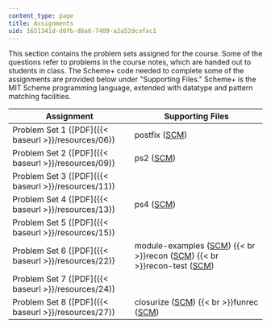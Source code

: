 ```yaml
---
content_type: page
title: Assignments
uid: 1651341d-d0fb-d6a6-7489-a2a52dcafac1
---
```


This section contains the problem sets assigned for the course. Some of the questions refer to problems in the course notes, which are handed out to students in class. The Scheme+ code needed to complete some of the assignments are provided below under "Supporting Files." Scheme+ is the MIT Scheme programming language, extended with datatype and pattern matching facilities.

| Assignment | Supporting Files |
| --- | --- |
| Problem Set 1 ([PDF]({{< baseurl >}}/resources/06)) | postfix ([SCM](./resolveuid/d0654618b2d8c9c73c2854050579e1e2)) |
| Problem Set 2 ([PDF]({{< baseurl >}}/resources/09)) | ps2 ([SCM](./resolveuid/aaf2b214dbe20190415f8e39a564e838)) |
| Problem Set 3 ([PDF]({{< baseurl >}}/resources/11)) | &nbsp; |
| Problem Set 4 ([PDF]({{< baseurl >}}/resources/13)) | ps4 ([SCM](./resolveuid/01d6ada8f4448b96c4570fea8d19fc68)) |
| Problem Set 5 ([PDF]({{< baseurl >}}/resources/15)) | &nbsp; |
| Problem Set 6 ([PDF]({{< baseurl >}}/resources/22)) | module-examples ([SCM](./resolveuid/5ed12445657ee56d2be3797188a60a49))  {{< br >}}recon ([SCM](./resolveuid/eca193406671dc3da6a59ecaabc3a404))  {{< br >}}recon-test ([SCM](./resolveuid/850b1f9f09bce270df0020d79c0caaa6)) |
| Problem Set 7 ([PDF]({{< baseurl >}}/resources/24)) | &nbsp; |
| Problem Set 8 ([PDF]({{< baseurl >}}/resources/27)) | closurize ([SCM](./resolveuid/2f5b28c79117d151a92900002ab66ba0))  {{< br >}}funrec ([SCM](./resolveuid/1f9696ebc89b1aa98b12712f7f7ad334))